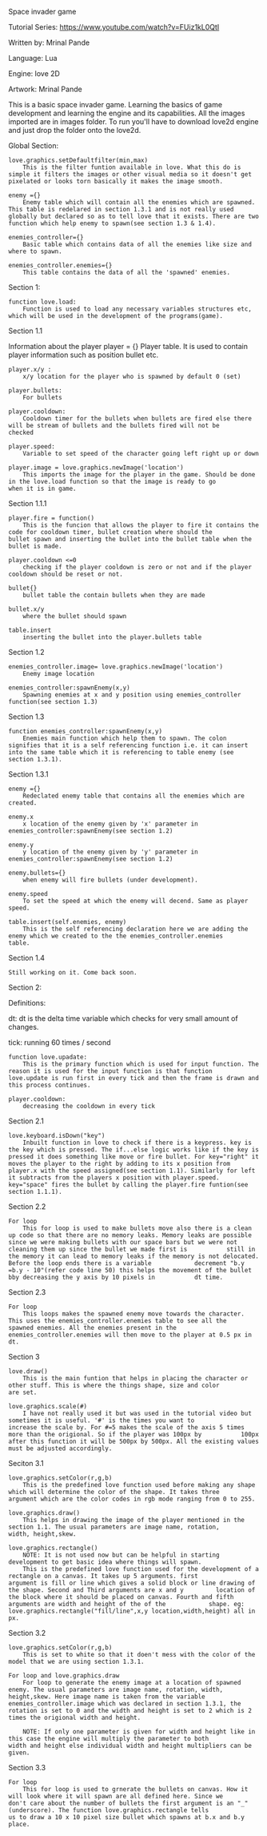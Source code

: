 Space invader game

Tutorial Series: https://www.youtube.com/watch?v=FUiz1kL0QtI

Written by: Mrinal Pande

Language: Lua

Engine: love 2D

Artwork: Mrinal Pande

This is a basic space invader game. Learning the basics of game development and learning the engine and its capabilities.
All the images imported are in images folder. To run you'll have to download love2d engine and just drop the folder onto the love2d.

Global Section:

	love.graphics.setDefaultfilter(min,max)
		This is the filter funtion available in love. What this do is simple it filters the images or other visual media so it doesn't get pixelated or looks torn basically it makes the image smooth.

	enemy ={}
		Enemy table which will contain all the enemies which are spawned. This table is redelared in section 1.3.1 and is not really used globally but declared so as to tell love that it exists. There are two function which help enemy to spawn(see section 1.3 & 1.4).
	
	enemies_controller={}
		Basic table which contains data of all the enemies like size and where to spawn.

	enemies_controller.enemies={}
		This table contains the data of all the 'spawned' enemies.



Section 1:

	function love.load: 
		Function is used to load any necessary variables structures etc, which will be used in the development of the programs(game).


Section 1.1

Information about the player 
	player = {}
		Player table. It is used to contain player information such as position bullet etc.

	player.x/y :
		x/y location for the player who is spawned by default 0 (set)

	player.bullets:
		For bullets

	player.cooldown:
		Cooldown timer for the bullets when bullets are fired else there will be stream of bullets and the bullets fired will not be 			checked

	player.speed:
		Variable to set speed of the character going left right up or down

	player.image = love.graphics.newImage('location')
		This imports the image for the player in the game. Should be done in the love.load function so that the image is ready to go 			when it is in game.

Section 1.1.1

	player.fire = function() 
		This is the funcion that allows the player to fire it contains the code for cooldown timer, bullet creation where should the 			bullet spawn and inserting the bullet into the bullet table when the bullet is made.

	player.cooldown <=0 
		checking if the player cooldown is zero or not and if the player cooldown should be reset or not.

	bullet{}
		bullet table the contain bullets when they are made

	bullet.x/y
		where the bullet should spawn

	table.insert
		inserting the bullet into the player.bullets table 


Section 1.2

	
	enemies_controller.image= love.graphics.newImage('location')
		Enemy image location

	enemies_controller:spawnEnemy(x,y)
		Spawning enemies at x and y position using enemies_controller function(see section 1.3)

Section 1.3

	function enemies_controller:spawnEnemy(x,y)
		Enemies main function which help them to spawn. The colon signifies that it is a self referencing function i.e. it can insert 			into the same table which it is referencing to table enemy (see section 1.3.1).

Section 1.3.1

	enemy ={}
		Redeclated enemy table that contains all the enemies which are created.

	enemy.x
		x location of the enemy given by 'x' parameter in enemies_controller:spawnEnemy(see section 1.2)

	enemy.y
		y location of the enemy given by 'y' parameter in enemies_controller:spawnEnemy(see section 1.2)
	
	enemy.bullets={}
		when enemy will fire bullets (under development).

	enemy.speed
		To set the speed at which the enemy will decend. Same as player speed.

	table.insert(self.enemies, enemy)
		This is the self referencing declaration here we are adding the enemy which we created to the the enemies_controller.enemies 			table.


Section 1.4

	Still working on it. Come back soon.



Section 2:

Definitions:

dt: dt is the delta time variable which checks for very small amount of changes. 

tick: running 60 times / second 

	function love.upadate:
		This is the primary function which is used for input function. The reason it is used for the input function is that function 			love.update is run first in every tick and then the frame is drawn and this process continues.

	player.cooldown:
		decreasing the cooldown in every tick


Section 2.1

	love.keyboard.isDown("key")
		Inbuilt function in love to check if there is a keypress. key is the key which is pressed. The if...else logic works like if the key is pressed it does something like move or fire bullet. For key="right" it moves the player to the right by adding to its x position from player.x with the speed assigned(see section 1.1). Similarly for left it subtracts from the players x position with player.speed. key="space" fires the bullet by calling the player.fire funtion(see section 1.1.1).


Section 2.2

	For loop
		This for loop is used to make bullets move also there is a clean up code so that there are no memory leaks. Memory leaks are possible since we were making bullets with our space bars but we were not cleaning them up since the bullet we made first is 			still in the memory it can lead to memory leaks if the memory is not delocated. Before the loop ends there is a variable 			decrement "b.y =b.y - 10"(refer code line 50) this helps the movement of the bullet bby decreasing the y axis by 10 pixels in 			dt time.


Section 2.3

	For loop 
		This loops makes the spawned enemy move towards the character. This uses the enemies_controller.enemies table to see all the 			spawned enemies. All the enemies present in the enemies_controller.enemies will then move to the player at 0.5 px in dt.




Section 3

	love.draw()
		This is the main funtion that helps in placing the character or other stuff. This is where the things shape, size and color 			are set.

	love.graphics.scale(#)
		I have not really used it but was used in the tutorial video but sometimes it is useful. '#' is the times you want to 			increase the scale by. For #=5 makes the scale of the axis 5 times more than the origional. So if the player was 100px by 			100px after this function it will be 500px by 500px. All the existing values must be adjusted accordingly.

Seciton 3.1

	love.graphics.setColor(r,g,b)
		This is the predefined love function used before making any shape which will determine the color of the shape. It takes three 			argument which are the color codes in rgb mode ranging from 0 to 255.

	love.graphics.draw()
		This helps in drawing the image of the player mentioned in the section 1.1. The usual parameters are image name, rotation, 			width, height,skew.

	love.graphics.rectangle()
		NOTE: It is not used now but can be helpful in starting development to get basic idea where things will spawn.		
		This is the predefined love function used for the development of a rectangle on a canvas. It takes up 5 arguments. first 			argument is fill or line which gives a solid block or line drawing of the shape. Second and Third arguments are x and y 		location of the block where it should be placed on canvas. Fourth and fifth arguments are width and height of the of the 			shape. eg: love.graphics.rectangle("fill/line",x,y location,width,height) all in px.


Section 3.2

	love.graphics.setColor(r,g,b)
		This is set to white so that it doen't mess with the color of the model that we are using section 1.3.1.
	
	For loop and love.graphics.draw
		For loop to generate the enemy image at a location of spawned enemy. The usual parameters are image name, rotation, width, 			height,skew. Here image name is taken from the variable enemies_controller.image which was declared in section 1.3.1, the 			rotation is set to 0 and the width and height is set to 2 which is 2 times the origional width and height.

		NOTE: If only one parameter is given for width and height like in this case the engine will multiply the parameter to both 			width and height else individual width and height multipliers can be given. 
	

Section 3.3
	
	For loop
		This for loop is used to grnerate the bullets on canvas. How it will look where it will spawn are all defined here. Since we 			don't care about the number of bullets the first argument is an "_"(underscore). The function love.graphics.rectangle tells 			us to draw a 10 x 10 pixel size bullet which spawns at b.x and b.y place.
